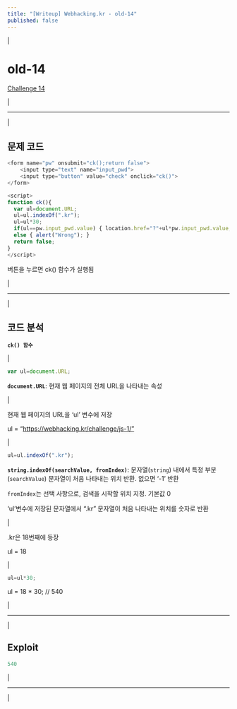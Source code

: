 ```yaml
---
title: "[Writeup] Webhacking.kr - old-14"
published: false
---
```


|

# old-14

[Challenge 14](https://webhacking.kr/challenge/js-1/)

|

---

|

## 문제 코드

```js
<form name="pw" onsubmit="ck();return false">
	<input type="text" name="input_pwd">
	<input type="button" value="check" onclick="ck()">
</form>
```

```js
<script>
function ck(){
  var ul=document.URL;
  ul=ul.indexOf(".kr");
  ul=ul*30;
  if(ul==pw.input_pwd.value) { location.href="?"+ul*pw.input_pwd.value; }
  else { alert("Wrong"); }
  return false;
}
</script>
```

버튼을 누르면 ck() 함수가 실행됨

|

---

|

## 코드 분석

**`ck() 함수`**

|

```jsx
var ul=document.URL;
```

**`document.URL`**: 현재 웹 페이지의 전체 URL을 나타내는 속성

|

현재 웹 페이지의 URL을 ‘ul’ 변수에 저장

ul = “https://webhacking.kr/challenge/js-1/”

|

```jsx
ul=ul.indexOf(".kr");
```

**`string.indexOf(searchValue, fromIndex)`**: 문자열(`string`) 내에서 특정 부분(`searchValue`) 문자열이 처음 나타내는 위치 반환. 없으면 ‘-1’ 반환

`fromIndex`는 선택 사항으로, 검색을 시작할 위치 지정. 기본값 0

‘ul’변수에 저장된 문자열에서 “.kr” 문자열이 처음 나타내는 위치를 숫자로 반환

|

.kr은 18번째에 등장

ul = 18

|

```jsx
ul=ul*30;
```

ul = 18 * 30; // 540

|

---

|

## Exploit

```jsx
540
```

|

---

|